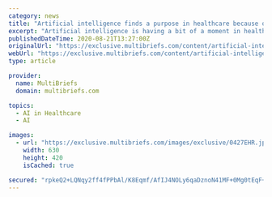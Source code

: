 ```yaml
---
category: news
title: "Artificial intelligence finds a purpose in healthcare because of COVID-19"
excerpt: "Artificial intelligence is having a bit of a moment in healthcare. Per countless reports, AI is seeing rapid adoption throughout healthcare to identify solutions to protect against the pandemic and gain an advantage against the seemingly unmitigated spread of the virus."
publishedDateTime: 2020-08-21T13:27:00Z
originalUrl: "https://exclusive.multibriefs.com/content/artificial-intelligence-finds-a-purpose-in-healthcare-because-of-covid-19/pharmaceutical"
webUrl: "https://exclusive.multibriefs.com/content/artificial-intelligence-finds-a-purpose-in-healthcare-because-of-covid-19/pharmaceutical"
type: article

provider:
  name: MultiBriefs
  domain: multibriefs.com

topics:
  - AI in Healthcare
  - AI

images:
  - url: "https://exclusive.multibriefs.com/images/exclusive/0427EHR.jpg"
    width: 630
    height: 420
    isCached: true

secured: "rpkeQ2+LQNqy2ff4fPPbAl/K8Eqmf/AfIJ4NOLy6qaDznoN41MF+0Mg0tEqF+fbmZ2pvItFBrw4dllaXX1uVZzQgZyxcgRuuLDb5LxN3juJ5j2Qc3evcOChH3hJmDsC5ATD841sXO1KPLK6R99Me/X32LKAwfBzBN9HFmzFAFsD9PTCteqd7xfp1Nj6EmhFkXC8lF7QCRShDM4s8qk3RkAhCZppY1PY+ZYTIjM9kG9oMcTGql4TB9Le0ozdLL856npBRDEAkM9UueENWzEnHaFj4076ClIN3HWpdVud0mmqjSTVtVCrUzeOOHWDbLtfWNt2LNqYpFFHrFYOyKQvM1VjLbQ2vvSV5bvj2qNa0DvQ=;1GIUW0o58swkt+e7P+30CQ=="
---
```



